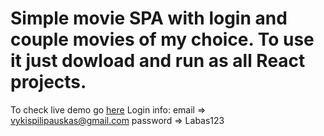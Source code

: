 # Simple movie SPA with login and couple movies of my choice. To use it just dowload and run as all React projects.
To check live demo go [here](https://movie-homework.netlify.app/)
Login info: email => vykispilipauskas@gmail.com password => Labas123
